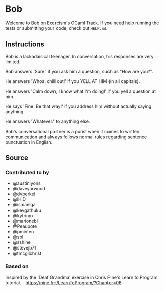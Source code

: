 # Bob

Welcome to Bob on Exercism's OCaml Track.
If you need help running the tests or submitting your code, check out `HELP.md`.

## Instructions

Bob is a lackadaisical teenager.
In conversation, his responses are very limited.

Bob answers 'Sure.' if you ask him a question, such as "How are you?".

He answers 'Whoa, chill out!' if you YELL AT HIM (in all capitals).

He answers 'Calm down, I know what I'm doing!' if you yell a question at him.

He says 'Fine. Be that way!' if you address him without actually saying anything.

He answers 'Whatever.' to anything else.

Bob's conversational partner is a purist when it comes to written communication and always follows normal rules regarding sentence punctuation in English.

## Source

### Contributed to by

- @austinlyons
- @daveyarwood
- @dvberkel
- @iHiD
- @ismaelga
- @kevgathuku
- @kytrinyx
- @marionebl
- @Peaupote
- @pminten
- @sbl
- @sshine
- @stevejb71
- @tmcgilchrist

### Based on

Inspired by the 'Deaf Grandma' exercise in Chris Pine's Learn to Program tutorial. - https://pine.fm/LearnToProgram/?Chapter=06